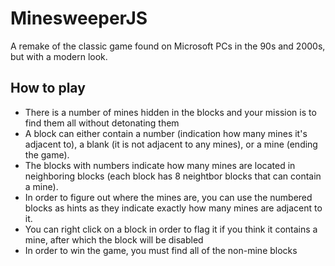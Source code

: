# MinesweeperJS

A remake of the classic game found on Microsoft PCs in the 90s and 2000s, but with a modern look.

## How to play

- There is a number of mines hidden in the blocks and your mission is to find them all without detonating them
- A block can either contain a number (indication how many mines it's adjacent to), a blank (it is not adjacent to any mines), or a mine (ending the game).
- The blocks with numbers indicate how many mines are located in neighboring blocks (each block has 8 neightbor blocks that can contain a mine).
- In order to figure out where the mines are, you can use the numbered blocks as hints as they indicate exactly how many mines are adjacent to it.
- You can right click on a block in order to flag it if you think it contains a mine, after which the block will be disabled
- In order to win the game, you must find all of the non-mine blocks
